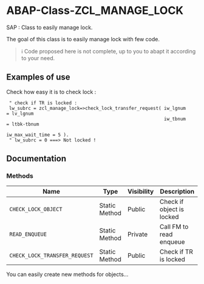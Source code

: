 # ABAP-Class-ZCL_MANAGE_LOCK
SAP : Class to easily manage lock.

The goal of this class is to easily manage lock with few code.

>:information_source: Code proposed here is not complete, up to you to abapt it according to your need.

## Examples of use

Check how easy it is to check lock :

```abap
 " check if TR is locked :
 lw_subrc = zcl_manage_lock=>check_lock_transfer_request( iw_lgnum         = lv_lgnum
                                                          iw_tbnum         = ltbk-tbnum
                                                          iw_max_wait_time = 5 ).
 " lw_subrc = 0 ===> Not locked !                                                         
```

## Documentation

### Methods

| Name | Type |Visibility | Description |
|---|---|---|---|
|`CHECK_LOCK_OBJECT`|Static Method|Public|Check if object is locked|
|`READ_ENQUEUE`|Static Method|Private|Call FM to read enqueue|
|`CHECK_LOCK_TRANSFER_REQUEST`|Static Method|Public|Check if TR is locked|

You can easily create new methods for objects...
